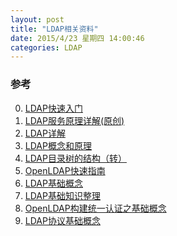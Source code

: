 ```yaml
---
layout: post
title: "LDAP相关资料"
date: 2015/4/23 星期四 14:00:46 
categories: LDAP
---
```


### 参考
0. [LDAP快速入门][0]
1. [LDAP服务原理详解(原创)][1]
2. [LDAP详解][2]
3. [LDAP概念和原理][3]
4. [LDAP目录树的结构（转）][4]
5. [OpenLDAP快速指南][5]
6. [LDAP基础概念][6]
7. [LDAP基础知识整理][7]
8. [OpenLDAP构建统一认证之基础概念][8]
9. [LDAP协议基础概念 ][9]


[0]: http://www.cnblogs.com/obpm/archive/2010/08/28/1811065.html "LDAP快速入门"
[1]: http://czmmiao.iteye.com/blog/1561597 "LDAP服务原理详解(原创)"
[2]: http://blog.csdn.net/porcupinefinal/article/details/649598 "LDAP详解"
[3]: http://blog.sina.com.cn/s/blog_6151984a0100ey3z.html "LDAP概念和原理"
[4]: http://blog.csdn.net/zmxj/article/details/369456 "LDAP目录树的结构（转）"
[5]: http://fanqiang.chinaunix.net/app/ldap/2005-03-23/2979.shtml "OpenLDAP快速指南"
[6]: http://407711169.blog.51cto.com/6616996/1439623 "LDAP基础概念"
[7]: http://blog.csdn.net/zhangyang0402/article/details/4853090 "LDAP基础知识整理"
[8]: https://www.xdays.info/openldap%E6%9E%84%E5%BB%BA%E7%BB%9F%E4%B8%80%E8%AE%A4%E8%AF%81%E4%B9%8B%E5%9F%BA%E7%A1%80%E6%A6%82%E5%BF%B5.html "OpenLDAP构建统一认证之基础概念"
[9]: http://www.iteye.com/topic/167125 "LDAP协议基础概念 "